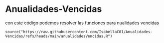 # Anualidades-Vencidas
con este código podemos resolver las funciones para nualidades vencidas

```{r}
source("https://raw.githubusercontent.com/IsabellaC01/Anualidades-Vencidas/refs/heads/main/anualidadesVencidas.R")
```

